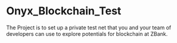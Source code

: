 # Onyx_Blockchain_Test
The Project is to set up a private test net that you and your team of developers can use to explore potentials for blockchain at ZBank.
